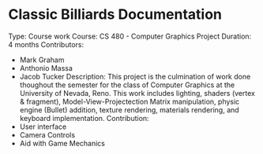 # Classic Billiards Documentation
Type: Course work
Course: CS 480 - Computer Graphics
Project Duration: 4 months
Contributors:
  - Mark Graham
  - Anthonio Massa
  - Jacob Tucker
Description: This project is the culmination of work done thoughout the semester for the class of Computer Graphics at the University of Nevada, Reno. This work includes lighting, shaders (vertex & fragment), Model-View-Projectection Matrix manipulation, physic engine (Bullet) addition, texture rendering, materials rendering, and keyboard implementation.
Contribution:
  - User interface
  - Camera Controls
  - Aid with Game Mechanics
